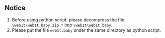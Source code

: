 ## Notice
1. Before using python script, please decompress the file `\web1t\web1t.baby.zip.*` into `\web1t\web1t.baby`.
2. Please put the file `web1t.baby` under the same directory as python script.